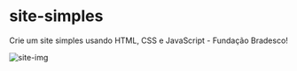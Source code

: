 # site-simples

Crie um site simples usando HTML, CSS e JavaScript - Fundação Bradesco!

![site-img](https://github.com/Jessicabferreira/site-simples/assets/101604106/59dd9484-8141-4ce7-999a-cfb26441771f)
